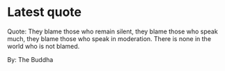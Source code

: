 # Latest quote 

Quote: They blame those who remain silent, they blame those who speak much, they blame those who speak in moderation. There is none in the world who is not blamed. 

By: The Buddha